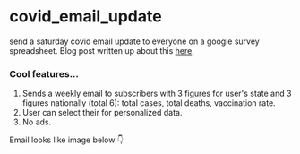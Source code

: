 # covid_email_update
send a saturday covid email update to everyone on a google survey spreadsheet. Blog post written up about this [here](https://alexbass.me/projects/weekly-covid-update/). 

### Cool features...
1. Sends a weekly email to subscribers with 3 figures for user's state and 3 figures nationally (total 6): total cases, total deaths, vaccination rate.
2. User can select their for personalized data.
3. No ads.

Email looks like image below 👇


